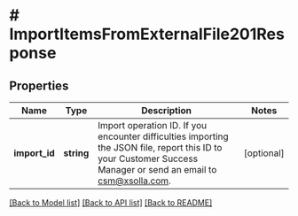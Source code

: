 # # ImportItemsFromExternalFile201Response

## Properties

Name | Type | Description | Notes
------------ | ------------- | ------------- | -------------
**import_id** | **string** | Import operation ID. If you encounter difficulties importing the JSON file, report this ID to your Customer Success Manager or send an email to csm@xsolla.com. | [optional]

[[Back to Model list]](../../README.md#models) [[Back to API list]](../../README.md#endpoints) [[Back to README]](../../README.md)

